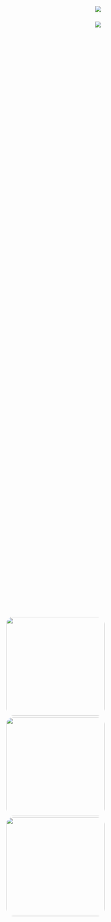 <h1 align="center">
  <a href="https://git.io/typing-svg">
    <img src="https://readme-typing-svg.herokuapp.com/?lines=Hello+There!+😀;+This+Is+Hemant+Kumar!;&center=true&size=30">
  </a>
</h1>
<p align="center">
 <a href="https://github.com/DenverCoder1/readme-typing-svg"><img src="https://readme-typing-svg.herokuapp.com?lines=👨🏻‍🎓+Computer+Science+Student+👨🏻‍💻;⛄️+Loves+Machine+Learning+and+Deep+Learning+🤸🏻‍♀️;Frontend+Web+Developer+👨‍💻;DSA+|%20AI+Enthusiast+🤓;👨🏻‍💻+Loves+Coding+🖥️;😇+Always+learning+new+things&center=true&width=500&height=50"></a>


<div style="display: flex; justify-content: center; align-items: center; height: 100vh;">
 <p align="top">
  <img src="https://assets.leetcode.com/static_assets/marketing/2024-200.gif" style="width: 270px; height: 270px; border-radius: 20px; object-fit: cover;"/>
  <img src="https://github.com/user-attachments/assets/803fa240-2120-44e4-87a7-aed89ec41ceb" style="width: 270px; height: 270px; border-radius: 20px; object-fit: cover;"/>
  <img src="https://github.com/user-attachments/assets/b933d6d0-5ccd-4462-bb48-200f05504095" style="width: 270px; height: 270px; border-radius: 20px; object-fit: cover;"/>
 </p>
</div>




<h3 align="center">〖 An Interested Coder and Developer from India who believes in the power of community. 〗</h3>





<p align="left"> <img src="https://komarev.com/ghpvc/?username=hemantkumar76&label=Profile%20views&color=0e75b6&style=flat" alt="hemantkumar76" /> </p>




<p align="left"> <a href="https://github.com/ryo-ma/github-profile-trophy"><img src="https://github-profile-trophy.vercel.app/?username=hemantkumar76" alt="hemantkumar76" /></a> </p>




<img align="right" width=200px height=200px alt="side_sticker" src="https://media.giphy.com/media/TEnXkcsHrP4YedChhA/giphy.gif" />




<p align="left"> <a href="https://twitter.com/@hemantk61956752" target="blank"><img src="https://img.shields.io/twitter/follow/@hemantk61956752?logo=twitter&style=for-the-badge" alt="@hemantk61956752" /></a> </p>




<h3><img src="https://media.giphy.com/media/iY8CRBdQXODJSCERIr/giphy.gif" width="50">&nbsp;About me ....</h3>




- 🌱 I’m currently learning **Core subjects of CSE and working on research paper of ML on topic Soft computing**

- 👨‍💻 All of my projects are available at [https://github.com/hemantkumar76](https://github.com/hemantkumar76)

- 💬 Ask me about **Codings and it`s Suggestion**

- 📫 How to reach me **hemanthku01@gmail.com**

- 📄 Know about my experiences [https://drive.google.com/file/d/15Clj1op6IU_Kj72wTu-kXuOwT0p9-Opk/view](https://drive.google.com/file/d/15Clj1op6IU_Kj72wTu-kXuOwT0p9-Opk/view)

- ⚡**professional CSS hater [].forEach.call($$(""),function(a){a.style.outline="1px solid #"+(~~(Math.random()(1<<24))).toString(16)})**



[![@hemantkumar76's Holopin board](https://holopin.me/hemantkumar76)](https://holopin.io/@hemantkumar76)


                                   MY CONTRIBUTITION ON GITHUB(THROUGH AN ANIMATION) 
                                    
![snake gif](https://github.com/hemantkumar76/hemantkumar76/blob/output/github-contribution-grid-snake.gif)
<h3 align="left"><img src="https://media1.giphy.com/media/vxWq52dFPthnKjRbLY/giphy.gif?cid=ecf05e473u9yjexwj6e1vzzgdufk7t78pvskt163i1zv02f1&rid=giphy.gif&ct" width="50">&nbsp;Connect with me:-</h3>




<p align="left">
<a href="https://twitter.com/@hemantk61956752" target="_main"><img align="center" src="https://raw.githubusercontent.com/rahuldkjain/github-profile-readme-generator/master/src/images/icons/Social/twitter.svg" alt="@hemantk61956752" height="30" width="40" /></a>
<a href="https://www.linkedin.com/in/hemant-kumar-299435230/" target="_main"><img align="center" src="https://raw.githubusercontent.com/rahuldkjain/github-profile-readme-generator/master/src/images/icons/Social/linked-in-alt.svg" alt="hemant kumar" height="30" width="40" /></a>
<a href="https://fb.com/hemant kumar" target="_main"><img align="center" src="https://raw.githubusercontent.com/rahuldkjain/github-profile-readme-generator/master/src/images/icons/Social/facebook.svg" alt="hemant kumar" height="30" width="40" /></a>
<a href="https://instagram.com/@hemant_kumar76" target="_main"><img align="center" src="https://raw.githubusercontent.com/rahuldkjain/github-profile-readme-generator/master/src/images/icons/Social/instagram.svg" alt="@hemant_kumar76" height="30" width="40" /></a>
<a href="https://www.hackerrank.com/@hemanthku01" target="_main"><img align="center" src="https://raw.githubusercontent.com/rahuldkjain/github-profile-readme-generator/master/src/images/icons/Social/hackerrank.svg" alt="@hemanthku01" height="30" width="40" /></a>
<a href="https://auth.geeksforgeeks.org/user/hemanthku01/practice" target="_main"><img align="center" src="https://media.geeksforgeeks.org/wp-content/cdn-uploads/gfg_200x200-min.png" alt="@hemanthku01" height="30" width="30" /></a>
</p>




<h3 align="left"><img src="https://media.giphy.com/media/WUlplcMpOCEmTGBtBW/giphy.gif" width="50"> Languages and Tools:-</h3>




<p align="left"> <a href="https://developer.android.com" target="_blank" rel="noreferrer"> <img src="https://raw.githubusercontent.com/devicons/devicon/master/icons/android/android-original-wordmark.svg" alt="android" width="40" height="40"/> </a> <a href="https://www.arduino.cc/" target="_blank" rel="noreferrer"> <img src="https://cdn.worldvectorlogo.com/logos/arduino-1.svg" alt="arduino" width="40" height="40"/> </a> <a href="https://getbootstrap.com" target="_blank" rel="noreferrer"> <img src="https://raw.githubusercontent.com/devicons/devicon/master/icons/bootstrap/bootstrap-plain-wordmark.svg" alt="bootstrap" width="40" height="40"/> </a> <a href="https://www.cprogramming.com/" target="_blank" rel="noreferrer"> <img src="https://raw.githubusercontent.com/devicons/devicon/master/icons/c/c-original.svg" alt="c" width="40" height="40"/> </a> <a href="https://www.w3schools.com/cpp/" target="_blank" rel="noreferrer"> <img src="https://raw.githubusercontent.com/devicons/devicon/master/icons/cplusplus/cplusplus-original.svg" alt="cplusplus" width="40" height="40"/> </a> <a href="https://www.w3schools.com/cs/" target="_blank" rel="noreferrer"> <img src="https://raw.githubusercontent.com/devicons/devicon/master/icons/csharp/csharp-original.svg" alt="csharp" width="40" height="40"/> </a> <a href="https://www.w3schools.com/css/" target="_blank" rel="noreferrer"> <img src="https://raw.githubusercontent.com/devicons/devicon/master/icons/css3/css3-original-wordmark.svg" alt="css3" width="40" height="40"/> </a> <a href="https://dart.dev" target="_blank" rel="noreferrer"> <img src="https://www.vectorlogo.zone/logos/dartlang/dartlang-icon.svg" alt="dart" width="40" height="40"/> </a> <a href="https://www.djangoproject.com/" target="_blank" rel="noreferrer"> <img src="https://styles.redditmedia.com/t5_2qh4v/styles/communityIcon_r1rcce3bp1241.png" alt="django" width="40" height="40"/> </a> <a href="https://dotnet.microsoft.com/" target="_blank" rel="noreferrer"> <img src="https://raw.githubusercontent.com/devicons/devicon/master/icons/dot-net/dot-net-original-wordmark.svg" alt="dotnet" width="40" height="40"/> </a> <a href="https://www.figma.com/" target="_blank" rel="noreferrer"> <img src="https://www.vectorlogo.zone/logos/figma/figma-icon.svg" alt="figma" width="40" height="40"/> </a> <a href="https://flutter.dev" target="_blank" rel="noreferrer"> <img src="https://www.vectorlogo.zone/logos/flutterio/flutterio-icon.svg" alt="flutter" width="40" height="40"/> </a> <a href="https://git-scm.com/" target="_blank" rel="noreferrer"> <img src="https://www.vectorlogo.zone/logos/git-scm/git-scm-icon.svg" alt="git" width="40" height="40"/> </a> <a href="https://www.w3.org/html/" target="_blank" rel="noreferrer"> <img src="https://raw.githubusercontent.com/devicons/devicon/master/icons/html5/html5-original-wordmark.svg" alt="html5" width="40" height="40"/> </a> <a href="https://www.java.com" target="_blank" rel="noreferrer"> <img src="https://raw.githubusercontent.com/devicons/devicon/master/icons/java/java-original.svg" alt="java" width="40" height="40"/> </a> <a href="https://developer.mozilla.org/en-US/docs/Web/JavaScript" target="_blank" rel="noreferrer"> <img src="https://raw.githubusercontent.com/devicons/devicon/master/icons/javascript/javascript-original.svg" alt="javascript" width="40" height="40"/> </a> <a href="https://www.jenkins.io" target="_blank" rel="noreferrer"> <img src="https://www.vectorlogo.zone/logos/jenkins/jenkins-icon.svg" alt="jenkins" width="40" height="40"/> </a> <a href="https://kotlinlang.org" target="_blank" rel="noreferrer"> <img src="https://www.vectorlogo.zone/logos/kotlinlang/kotlinlang-icon.svg" alt="kotlin" width="40" height="40"/> </a> <a href="https://www.linux.org/" target="_blank" rel="noreferrer"> <img src="https://raw.githubusercontent.com/devicons/devicon/master/icons/linux/linux-original.svg" alt="linux" width="40" height="40"/> </a> <a href="https://www.microsoft.com/en-us/sql-server" target="_blank" rel="noreferrer"> <img src="https://www.svgrepo.com/show/303229/microsoft-sql-server-logo.svg" alt="mssql" width="40" height="40"/> </a> <a href="https://nodejs.org" target="_blank" rel="noreferrer"> <img src="https://raw.githubusercontent.com/devicons/devicon/master/icons/nodejs/nodejs-original-wordmark.svg" alt="nodejs" width="40" height="40"/> </a> <a href="https://openresty.org/" target="_blank" rel="noreferrer"> <img src="https://openresty.org/images/logo.png" alt="openresty" width="40" height="40"/> </a> <a href="https://www.photoshop.com/en" target="_blank" rel="noreferrer"> <img src="https://raw.githubusercontent.com/devicons/devicon/master/icons/photoshop/photoshop-line.svg" alt="photoshop" width="40" height="40"/> </a> <a href="https://www.php.net" target="_blank" rel="noreferrer"> <img src="https://raw.githubusercontent.com/devicons/devicon/master/icons/php/php-original.svg" alt="php" width="40" height="40"/> </a> <a href="https://www.python.org" target="_blank" rel="noreferrer"> <img src="https://raw.githubusercontent.com/devicons/devicon/master/icons/python/python-original.svg" alt="python" width="40" height="40"/> </a> <a href="https://reactnative.dev/" target="_blank" rel="noreferrer"> <img src="https://reactnative.dev/img/header_logo.svg" alt="reactnative" width="40" height="40"/> </a> <a href="https://www.ruby-lang.org/en/" target="_blank" rel="noreferrer"> <img src="https://raw.githubusercontent.com/devicons/devicon/master/icons/ruby/ruby-original.svg" alt="ruby" width="40" height="40"/> </a> <a href="https://developer.apple.com/swift/" target="_blank" rel="noreferrer"> <img src="https://raw.githubusercontent.com/devicons/devicon/master/icons/swift/swift-original.svg" alt="swift" width="40" height="40"/> </a> <a href="https://unity.com/" target="_blank" rel="noreferrer"> <img src="https://www.vectorlogo.zone/logos/unity3d/unity3d-icon.svg" alt="unity" width="40" height="40"/> </a> <a href="https://www.adobe.com/products/xd.html" target="_blank" rel="noreferrer"> <img src="https://cdn.worldvectorlogo.com/logos/adobe-xd.svg" alt="xd" width="40" height="40"/> </a><a href="https://code.visualstudio.com/" target="_main" rel="noreferrer"> <img src="https://code.visualstudio.com/assets/images/code-stable.png" alt="Vs code" width="40" height="40"/> </a> </p>




<h3 align="left"><img src="https://gifimage.net/wp-content/uploads/2018/05/setting-icon-gif-10.gif" width="35">  GitHub Analytics:-</h3>



<p><img align="left" src="https://github-readme-stats.vercel.app/api/top-langs?username=hemantkumar76&show_icons=true&locale=en&layout=compact" alt="hemantkumar76" /></p>


<p>&nbsp;<img align="center" src="https://github-readme-stats.vercel.app/api?username=hemantkumar76&show_icons=true&theme=swift" alt="hemantkumar76" /></p>




<p><img align="center=true" src="https://github-readme-streak-stats.herokuapp.com/?user=hemantkumar76&"alt="hemantkumar76" /></p>

